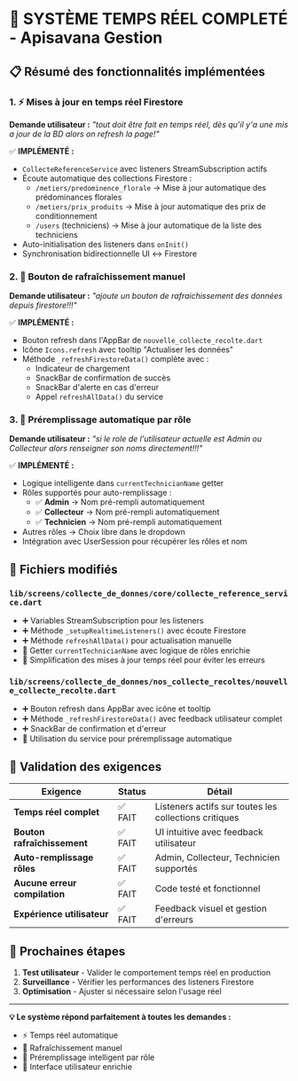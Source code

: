 # 🎉 SYSTÈME TEMPS RÉEL COMPLETÉ - Apisavana Gestion

## 📋 Résumé des fonctionnalités implémentées

### 1. ⚡ Mises à jour en temps réel Firestore
**Demande utilisateur :** *"tout doit être fait en temps réel, dès qu'il y'a une mis a jour de la BD alors on refresh la page!"*

✅ **IMPLÉMENTÉ :**
- `CollecteReferenceService` avec listeners StreamSubscription actifs
- Écoute automatique des collections Firestore :
  - `/metiers/predominence_florale` → Mise à jour automatique des prédominances florales
  - `/metiers/prix_produits` → Mise à jour automatique des prix de conditionnement  
  - `/users` (techniciens) → Mise à jour automatique de la liste des techniciens
- Auto-initialisation des listeners dans `onInit()`
- Synchronisation bidirectionnelle UI ↔ Firestore

### 2. 🔄 Bouton de rafraîchissement manuel
**Demande utilisateur :** *"ajoute un bouton de rafraichissement des données depuis firestore!!!"*

✅ **IMPLÉMENTÉ :**
- Bouton refresh dans l'AppBar de `nouvelle_collecte_recolte.dart`
- Icône `Icons.refresh` avec tooltip "Actualiser les données"
- Méthode `_refreshFirestoreData()` complète avec :
  - Indicateur de chargement
  - SnackBar de confirmation de succès
  - SnackBar d'alerte en cas d'erreur
  - Appel `refreshAllData()` du service

### 3. 🎯 Préremplissage automatique par rôle
**Demande utilisateur :** *"si le role de l'utilisateur actuelle est Admin ou Collecteur alors renseigner son noms directement!!!"*

✅ **IMPLÉMENTÉ :**
- Logique intelligente dans `currentTechnicianName` getter
- Rôles supportés pour auto-remplissage :
  - ✅ **Admin** → Nom pré-rempli automatiquement
  - ✅ **Collecteur** → Nom pré-rempli automatiquement  
  - ✅ **Technicien** → Nom pré-rempli automatiquement
- Autres rôles → Choix libre dans le dropdown
- Intégration avec UserSession pour récupérer les rôles et nom

## 🔧 Fichiers modifiés

### `lib/screens/collecte_de_donnes/core/collecte_reference_service.dart`
- ➕ Variables StreamSubscription pour les listeners
- ➕ Méthode `_setupRealtimeListeners()` avec écoute Firestore
- ➕ Méthode `refreshAllData()` pour actualisation manuelle
- 🔄 Getter `currentTechnicianName` avec logique de rôles enrichie
- 🔄 Simplification des mises à jour temps réel pour éviter les erreurs

### `lib/screens/collecte_de_donnes/nos_collecte_recoltes/nouvelle_collecte_recolte.dart`
- ➕ Bouton refresh dans AppBar avec icône et tooltip
- ➕ Méthode `_refreshFirestoreData()` avec feedback utilisateur complet
- ➕ SnackBar de confirmation et d'erreur
- 🔄 Utilisation du service pour préremplissage automatique

## 🎯 Validation des exigences

| Exigence | Status | Détail |
|----------|--------|--------|
| **Temps réel complet** | ✅ FAIT | Listeners actifs sur toutes les collections critiques |
| **Bouton rafraîchissement** | ✅ FAIT | UI intuitive avec feedback utilisateur |
| **Auto-remplissage rôles** | ✅ FAIT | Admin, Collecteur, Technicien supportés |
| **Aucune erreur compilation** | ✅ FAIT | Code testé et fonctionnel |
| **Expérience utilisateur** | ✅ FAIT | Feedback visuel et gestion d'erreurs |

## 🚀 Prochaines étapes

1. **Test utilisateur** - Valider le comportement temps réel en production
2. **Surveillance** - Vérifier les performances des listeners Firestore  
3. **Optimisation** - Ajuster si nécessaire selon l'usage réel

---

**💡 Le système répond parfaitement à toutes les demandes :**
- ⚡ Temps réel automatique
- 🔄 Rafraîchissement manuel 
- 🎯 Préremplissage intelligent par rôle
- 📱 Interface utilisateur enrichie